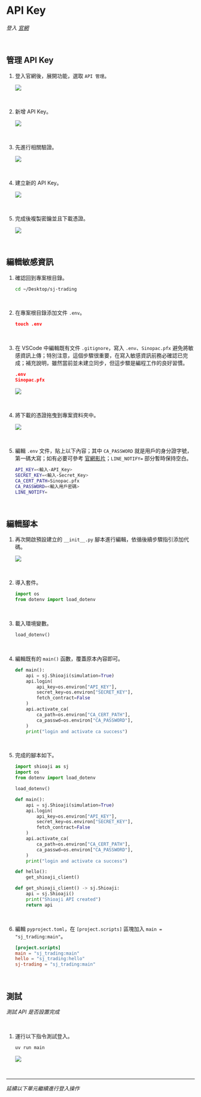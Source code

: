 # API Key

_登入 [官網](https://www.sinotrade.com.tw/newweb/)_

<br>

## 管理 API Key

1. 登入官網後，展開功能，選取 `API 管理`。

    ![](images/img_27.png)

<br>

2. 新增 API Key。

    ![](images/img_28.png)

<br>

3. 先進行相關驗證。

    ![](images/img_29.png)

<br>

4. 建立新的 API Key。

    ![](images/img_01.png)

<br>

5. 完成後複製密鑰並且下載憑證。

    ![](images/img_02.png)

<br>

## 編輯敏感資訊

1. 確認回到專案根目錄。

    ```bash
    cd ~/Desktop/sj-trading
    ```

<br>

2. 在專案根目錄添加文件 `.env`。

    ```json
    touch .env
    ```

<br>

3. 在 VSCode 中編輯既有文件 `.gitignore`，寫入 `.env`、`Sinopac.pfx` 避免將敏感資訊上傳；特別注意，這個步驟很重要，在寫入敏感資訊前務必確認已完成；補充說明，雖然當前並未建立同步，但這步驟是編程工作的良好習慣。

    ```json
    .env
    Sinopac.pfx
    ```

    ![](images/img_46.png)

<br>

4. 將下載的憑證拖曳到專案資料夾中。

    ![](images/img_30.png)

<br>

5. 編輯 `.env` 文件，貼上以下內容；其中 `CA_PASSWORD` 就是用戶的身分證字號，第一碼大寫；如有必要可參考 [官網影片](https://www.youtube.com/watch?v=0tPCZiRsz-U&t=84s)；`LINE_NOTIFY=` 部分暫時保持空白。

    ```bash
    API_KEY=<輸入-API_Key>
    SECRET_KEY=<輸入-Secret_Key>
    CA_CERT_PATH=Sinopac.pfx
    CA_PASSWORD=<輸入用戶密碼>
    LINE_NOTIFY=
    ```

<br>

## 編輯腳本

1. 再次開啟預設建立的 `__init__.py` 腳本進行編輯，依循後續步驟指引添加代碼。

    ![](images/img_31.png)

<br>

2. 導入套件。

    ```python
    import os
    from dotenv import load_dotenv
    ```

<br>

3. 載入環境變數。

    ```python
    load_dotenv()
    ```

<br>

4. 編輯既有的 `main()` 函數，覆蓋原本內容即可。

    ```python
    def main():
        api = sj.Shioaji(simulation=True)
        api.login(
            api_key=os.environ["API_KEY"],
            secret_key=os.environ["SECRET_KEY"],
            fetch_contract=False
        )
        api.activate_ca(
            ca_path=os.environ["CA_CERT_PATH"],
            ca_passwd=os.environ["CA_PASSWORD"],
        )
        print("login and activate ca success")
    ```

<br>

5. 完成的腳本如下。

    ```python
    import shioaji as sj
    import os
    from dotenv import load_dotenv

    load_dotenv()

    def main():
        api = sj.Shioaji(simulation=True)
        api.login(
            api_key=os.environ["API_KEY"],
            secret_key=os.environ["SECRET_KEY"],
            fetch_contract=False
        )
        api.activate_ca(
            ca_path=os.environ["CA_CERT_PATH"],
            ca_passwd=os.environ["CA_PASSWORD"],
        )
        print("login and activate ca success")

    def hello():
        get_shioaji_client()

    def get_shioaji_client() -> sj.Shioaji:
        api = sj.Shioaji()
        print("Shioaji API created")
        return api
    ```

<br>

6. 編輯 `pyproject.toml`，在 `[project.scripts]` 區塊加入 `main = "sj_trading:main"`。

    ```toml
    [project.scripts]
    main = "sj_trading:main"
    hello = "sj_trading:hello"
    sj-trading = "sj_trading:main"
    ```

<br>

## 測試

_測試 API 是否設置完成_

<br>

1. 運行以下指令測試登入。

    ```bash
    uv run main
    ```

    ![](images/img_12.png)

<br>

___

_延續以下單元繼續進行登入操作_